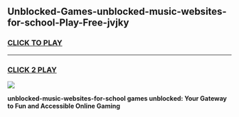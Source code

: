 
## Unblocked-Games-unblocked-music-websites-for-school-Play-Free-jvjky
<h3>
<a href="https://premium76.site?title=unblocked-music-websites-for-school&ref=19M">CLICK TO PLAY</a></h3>
<hr>

<h3>
<a href="https://premium76.site?title=unblocked-music-websites-for-school&ref=19M">CLICK 2 PLAY</a>
  
</h3>

<a href="https://premium76.site?title=unblocked-music-websites-for-school&ref=19M"><img src="https://clearcache.store/games.png"></a>


**unblocked-music-websites-for-school games unblocked: Your Gateway to Fun and Accessible Online Gaming**
